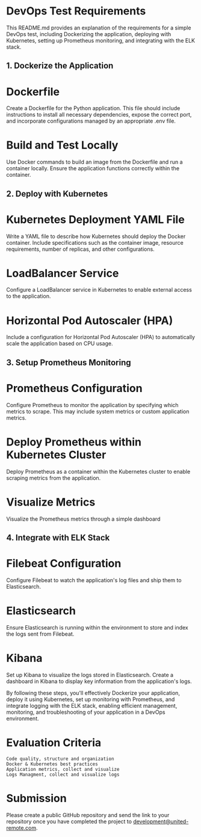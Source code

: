 
# DevOps Test Requirements

  This README.md provides an explanation of the requirements for a simple DevOps test, including Dockerizing the application, deploying with Kubernetes, setting up Prometheus monitoring, and integrating with the ELK stack.

## 1. Dockerize the Application

# Dockerfile
  Create a Dockerfile for the Python application. This file should include instructions to install all necessary dependencies, expose the correct port, and incorporate configurations managed by an appropriate .env file.

# Build and Test Locally
  Use Docker commands to build an image from the Dockerfile and run a container locally. Ensure the application functions correctly within the container.

## 2. Deploy with Kubernetes

# Kubernetes Deployment YAML File
  Write a YAML file to describe how Kubernetes should deploy the Docker container. Include specifications such as the container image, resource requirements, number of replicas, and other configurations.

# LoadBalancer Service
  Configure a LoadBalancer service in Kubernetes to enable external access to the application.

# Horizontal Pod Autoscaler (HPA)
  Include a configuration for Horizontal Pod Autoscaler (HPA) to automatically scale the application based on CPU usage.

## 3. Setup Prometheus Monitoring

# Prometheus Configuration
  Configure Prometheus to monitor the application by specifying which metrics to scrape. This may include system metrics or custom application metrics.

# Deploy Prometheus within Kubernetes Cluster
  Deploy Prometheus as a container within the Kubernetes cluster to enable scraping metrics from the application.

# Visualize Metrics
  Visualize the Prometheus metrics through a simple dashboard

## 4. Integrate with ELK Stack

# Filebeat Configuration
  Configure Filebeat to watch the application's log files and ship them to Elasticsearch.

# Elasticsearch
  Ensure Elasticsearch is running within the environment to store and index the logs sent from Filebeat.

# Kibana
  Set up Kibana to visualize the logs stored in Elasticsearch. Create a dashboard in Kibana to display key information from the application's logs.

  By following these steps, you'll effectively Dockerize your application, deploy it using Kubernetes, set up monitoring with Prometheus, and integrate logging with the ELK stack, enabling efficient management, monitoring, and troubleshooting of your application in a DevOps environment.

 # Evaluation Criteria
    Code quality, structure and organization
    Docker & Kubernetes best practices
    Application metrics, collect and visualize
    Logs Managment, collect and visualize logs

# Submission
  Please create a public GitHub repository and send the link to your repository once you have completed the project to development@united-remote.com.